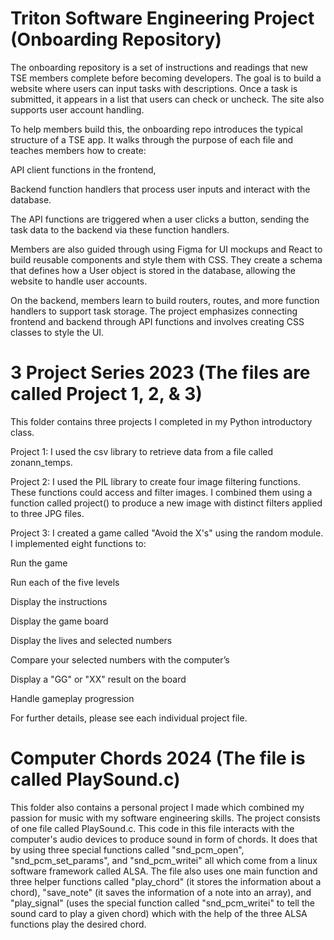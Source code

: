 # **Triton Software Engineering Project (Onboarding Repository)**

The onboarding repository is a set of instructions and readings that new TSE members complete before becoming developers. The goal is to build a website where users can input tasks with descriptions. Once a task is submitted, it appears in a list that users can check or uncheck. The site also supports user account handling.

To help members build this, the onboarding repo introduces the typical structure of a TSE app. It walks through the purpose of each file and teaches members how to create:

API client functions in the frontend,

Backend function handlers that process user inputs and interact with the database.

The API functions are triggered when a user clicks a button, sending the task data to the backend via these function handlers.

Members are also guided through using Figma for UI mockups and React to build reusable components and style them with CSS. They create a schema that defines how a User object is stored in the database, allowing the website to handle user accounts.

On the backend, members learn to build routers, routes, and more function handlers to support task storage. The project emphasizes connecting frontend and backend through API functions and involves creating CSS classes to style the UI.

# **3 Project Series 2023 (The files are called Project 1, 2, & 3)**

This folder contains three projects I completed in my Python introductory class.

Project 1: I used the csv library to retrieve data from a file called zonann_temps.

Project 2: I used the PIL library to create four image filtering functions. These functions could access and filter images. I combined them using a function called project() to produce a new image with distinct filters applied to three JPG files.

Project 3: I created a game called "Avoid the X's" using the random module. I implemented eight functions to:

Run the game

Run each of the five levels

Display the instructions

Display the game board

Display the lives and selected numbers

Compare your selected numbers with the computer’s

Display a "GG" or "XX" result on the board

Handle gameplay progression

For further details, please see each individual project file.

# **Computer Chords 2024 (The file is called PlaySound.c)**

This folder also contains a personal project I made which combined my passion for music with my software engineering skills. The project consists of one file called PlaySound.c. This code in this file interacts with the computer's audio devices to produce sound in form of chords. It does that by using three special functions called "snd_pcm_open", "snd_pcm_set_params", and "snd_pcm_writei" all which come from a linux software framework called ALSA. The file also uses one main function and three helper functions called "play_chord" (it stores the information about a chord), "save_note" (it saves the information of a note into an array), and "play_signal" (uses the special function called "snd_pcm_writei" to tell the sound card to play a given chord) which with the help of the three ALSA functions play the desired chord.
